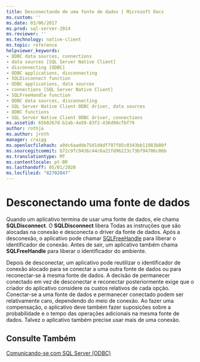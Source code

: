 ```yaml
---
title: Desconectando de uma fonte de dados | Microsoft Docs
ms.custom: ''
ms.date: 03/06/2017
ms.prod: sql-server-2014
ms.reviewer: ''
ms.technology: native-client
ms.topic: reference
helpviewer_keywords:
- ODBC data sources, connections
- data sources [SQL Server Native Client]
- disconnecting [ODBC]
- ODBC applications, disconnecting
- SQLDisconnect function
- ODBC applications, data sources
- connections [SQL Server Native Client]
- SQLFreeHandle function
- ODBC data sources, disconnecting
- SQL Server Native Client ODBC driver, data sources
- ODBC functions
- SQL Server Native Client ODBC driver, connections
ms.assetid: 65b0267d-b2ab-4a59-83f2-436d90cfbf79
author: rothja
ms.author: jroth
manager: craigg
ms.openlocfilehash: a9dc6aadde75d1d4df797f85c0343bb11083b80f
ms.sourcegitcommit: b72c9fc9436c44c6a21fd96223c73bf94706c06b
ms.translationtype: MT
ms.contentlocale: pt-BR
ms.lasthandoff: 05/01/2020
ms.locfileid: "82702047"
---
```

# <a name="disconnecting-from-a-data-source"></a>Desconectando uma fonte de dados
  Quando um aplicativo termina de usar uma fonte de dados, ele chama **SQLDisconnect**. O **SQLDisconnect** libera Todas as instruções que são alocadas na conexão e desconecta o driver da fonte de dados. Após a desconexão, o aplicativo pode chamar [SQLFreeHandle](../native-client-odbc-api/sqlfreehandle.md) para liberar o identificador de conexão. Antes de sair, um aplicativo também chama **SQLFreeHandle** para liberar o identificador do ambiente.  
  
 Depois de desconectar, um aplicativo pode reutilizar o identificador de conexão alocado para se conectar a uma outra fonte de dados ou para reconectar-se à mesma fonte de dados. A decisão de permanecer conectado em vez de desconectar e reconectar posteriormente exige que o criador do aplicativo considere os custos relativos de cada opção. Conectar-se a uma fonte de dados e permanecer conectado podem ser relativamente caro, dependendo do meio de conexão. Ao fazer uma compensação, o aplicativo deve também fazer suposições sobre a probabilidade e o tempo das operações adicionais na mesma fonte de dados. Talvez o aplicativo também precise usar mais de uma conexão.  
  
## <a name="see-also"></a>Consulte Também  
 [Comunicando-se com SQL Server &#40;ODBC&#41;](communicating-with-sql-server-odbc.md)  
  
  
